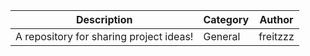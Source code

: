 |Description|Category|Author|
|-----------|--------|------|
|A repository for sharing project ideas!|General|freitzzz|
